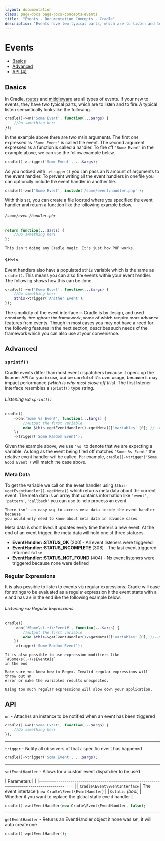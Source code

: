 ```yaml
---
layout: documentation
class: page-docs page-docs-concepts-events
title:  "Events - Documentation Concepts - Cradle"
description: "Events have two typical parts, which are to listen and to fire."
---
```

# Events
 - [Basics](#basic)
 - [Advanced](#advanced)
 - [API (4)](#api)

<a name="basic"></a>
## Basics

In Cradle, [routes](/docs/concepts/routing.html) and
[middleware](/docs/concepts/middleware.html) are all types of events. If your
new to events, they have two typical parts, which are to listen and to fire.
A typical listen semantically looks like the following.

```php
cradle()->on('Some Event', function(...$args) {
    //Do something here
});
```

In the example above there are two main arguments. The first one expressed as
`'Some Event'` is called the event. The second argument expressed as a function
is called a handler. To fire off `'Some Event'` in the example above, we can use
the follow example below.

```php
cradle()->trigger('Some Event', ...$args);
```

As you noticed with `->trigger()` you can pass an N amount of arguments to the
event handler. To prevent writing all the event handlers in one file you can
optionally include the event handler in another file.

```php
cradle()->on('Some Event', include('/some/event/handler.php'));
```

With this set, you can create a file located where you specified the event
handler and return a function like the following example below.

###### `/some/event/handler.php`
```php
return function(...$args) {
    //Do something here
};
```

```info
This isn't doing any Cradle magic. It's just how PHP works.
```

### `$this`

Event handlers also have a populated `$this` variable which is the same as
`cradle()`. This means you can also fire events within your event handler. The
following shows how this can be done.

```php
cradle()->on('Some Event', function(...$args) {
    //Do something here
    $this->trigger('Another Event');
});
```

The simplicity of the event interface in Cradle is by design, and used
constantly throughout the framework, some of which require more advance
features from events. Though in most cases you may not have a need for the
following features in the next section, describes such needs of the framework
which you can also use at your convenience.

<a name="advanced"></a>
## Advanced

### `sprintf()`

Cradle events differ than most event dispatchers because it opens up the
listener API for you to use, but be careful of it's over usage, because it
may impact performance *(which is why most close off this)*. The first
listener interface resembles a `sprintf()` type string.

###### Listening via `sprintf()`
```php
cradle()
    ->on('Some %s Event', function(...$args) {
        //output the first variable
        echo $this->getEventHandler()->getMeta()['variables'][0]; //--> Random
    })
    ->trigger('Some Random Event');
```

Given the example above, we use `'%s'` to denote that we are expecting a
variable. As long as the event being fired off matches `'Some %s Event'` the
relative event handler will be called. For example,
`cradle()->trigger('Some Good Event')` will match the case above.

### Meta Data

To get the variable we call on the event handler using
`$this->getEventHandler()->getMeta()` which returns meta data about the
current event. The meta data is an array that contains information like
`'event'`, `'pattern'`, `'callback'` you can use to help process an event.

```info
There isn't an easy way to access meta data inside the event handler because
you would only need to know about meta data in advance cases.
```
Meta data is short lived. It updates every time there is a new event. At the
end of an event trigger, the meta data will hold one of three statuses.

 - **EventHandler::STATUS_OK** (200) - All event listeners were triggered
 - **EventHandler::STATUS_INCOMPLETE** (308) - The last event triggered returned
   `false`
 - **EventHandler::STATUS_NOT_FOUND** (404) - No event listeners were triggered
   because none were defined

### Regular Expressions

It is also possible to listen to events via regular expressions. Cradle will
case for strings to be evaluated as a regular expression if the event starts
with a `#` and has a `#` in the end like the following example below.

###### Listening via Regular Expressions
```php
cradle()
    ->on('#Some\s(.+)\sEvent#', function(...$args) {
        //output the first variable
        echo $this->getEventHandler()->getMeta()['variables'][0]; //--> Random
    })
    ->trigger('Some Random Event');
```

```info
It is also possible to use expression modifiers like `#Some\s(.+)\sEvent#is`
in the end.
```

```warning
Make sure you know how to Regex. Invalid regular expressions will throw out an
error or make the variables results unexpected.
```

```warning
Using too much regular expressions will slow down your application.
```

<a name="api"></a>
## API

 `on` - Attaches an instance to be notified when an event has been triggered

```php
cradle()->on('Some Event', function(...$args) {
    //Do something here
});
```

----

 `trigger` - Notify all observers of that a specific event has happened

```php
cradle()->trigger('Some Event', ...$args);
```

----

 `setEventHandler` - Allows for a custom event dispatcher to be used

| Parameters                    |                                                                |
|------------------------------------------------------------------------------------------------|
| `Cradle\Event\EventInterface` | The event interface (`new Cradle\Event\EventHandler`)          |
|  `$static` *(bool)*           | Whether if you want to replace the global static event handler |


```php
cradle()->setEventHandler(new Cradle\Event\EventHandler, false);
```

----

 `getEventHandler` - Returns an EventHandler object if none was set, it will auto create one


```php
cradle()->getEventHandler();
```

